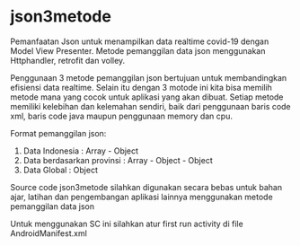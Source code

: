 # json3metode
Pemanfaatan Json untuk menampilkan data realtime covid-19 dengan Model View Presenter. 
Metode pemanggilan data json menggunakan Httphandler, retrofit dan volley.

Penggunaan 3 metode pemanggilan json bertujuan untuk membandingkan efisiensi data realtime. Selain itu dengan 3 motode ini kita bisa memilih metode mana yang cocok untuk aplikasi yang akan dibuat. Setiap metode memiliki kelebihan dan kelemahan sendiri, baik dari penggunaan baris code xml, baris code java maupun penggunaan memory dan cpu.

Format pemanggilan json:
1. Data Indonesia
   : Array - Object
2. Data berdasarkan provinsi
   : Array - Object - Object
3. Data Global
   : Object

Source code json3metode silahkan digunakan secara bebas untuk bahan ajar, latihan dan pengembangan aplikasi lainnya menggunakan metode pemanggilan data json

Untuk menggunakan SC ini silahkan atur first run activity di file AndroidManifest.xml
